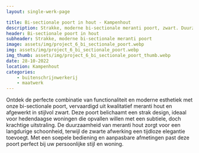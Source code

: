 ```yaml
---
layout: single-werk-page

title: Bi-sectionale poort in hout - Kampenhout 
description: Strakke, moderne bi-sectionale meranti poort, zwart. Duurzaam, op maat gemaakt design perfect voor elke eigentijdse woning.
header: Bi-sectionale poort in hout
subheader: Strakke, moderne bi-sectionale meranti poort
image: assets/img/project_6_bi_sectionale_poort.webp
img: assets/img/project_6_bi_sectionale_poort.webp
img_thumb: assets/img/project_6_bi_sectionale_poort_thumb.webp
date: 28-10-2022
location: Kampenhout
categories: 
    - buitenschrijnwerkerij
    - maatwerk
---
```


Ontdek de perfecte combinatie van functionaliteit en moderne esthetiek met onze bi-sectionale poort, vervaardigd uit kwalitatief meranti hout en afgewerkt in stijlvol zwart. Deze poort belichaamt een strak design, ideaal voor hedendaagse woningen die opvallen willen met een subtiele, doch krachtige uitstraling. De duurzaamheid van meranti hout zorgt voor een langdurige schoonheid, terwijl de zwarte afwerking een tijdloze elegantie toevoegt. Met een soepele bediening en aanpasbare afmetingen past deze poort perfect bij uw persoonlijke stijl en woning.
